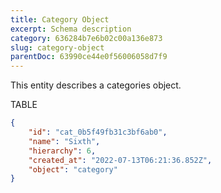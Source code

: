 ```yaml
---
title: Category Object
excerpt: Schema description
category: 636284b7e6b02c00a136e873
slug: category-object
parentDoc: 63990ce44e0f56006058d7f9
---
```


This entity describes a categories object.

TABLE

```json Example
{
    "id": "cat_0b5f49fb31c3bf6ab0",
    "name": "Sixth",
    "hierarchy": 6,
    "created_at": "2022-07-13T06:21:36.852Z",
    "object": "category"
}
```